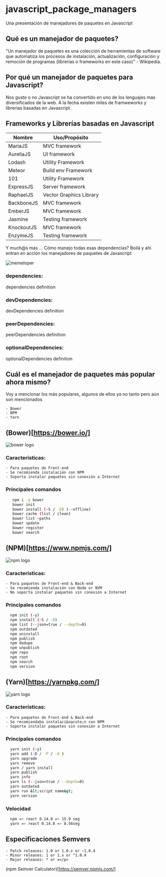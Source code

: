 # javascript_package_managers
Una presentación de manejadores de paquetes en Javascript

## Qué es un manejador de paquetes?

"Un manejador de paquetes es una colecci&oacute;n de herramientas de software que
    automatiza los procesos de instalaci&oacute;n, actualizaci&oacute;n, configuraci&oacute;n y remoci&oacute;n de programas
    (librerias o frameworks en este caso)" - Wikipedia.

## Por qué un manejador de paquetes para Javascript?

   Nos guste o no Javascript se ha convertido en uno de los lenguajes mas diversificados de la web.
   A la fecha existen miles de framweworks y librer&iacute;as basadas en Javascript.

## Frameworks y Librer&iacute;as basadas en Javascript

|Nombre|Uso/Propósito|
|-----|------|
|MariaJS|MVC framework|
|AureliaJS|UI framework|
|Lodash|Utility Framework|
|Meteor|Build env Framework|
|101|Utility Framework|
|ExpressJS|Server framework|
|RaphaelJS|Vector Graphics Library|
|BackboneJS|MVC framework|
|EmberJS|MVC framework|
|Jasmine|Testing framework|
|KnockoutJS|MVC framework|
|EnzymeJS|Testing framework|

Y much@s más ...
    Cómo manejo todas esas dependencias?
    Boilá y ahí entran en acción los manejadores de paquetes de Javascript

<img class="center" src="./images/days_without_a_javascript_framework.png" alt="memeloper" />

### dependencies:
dependencies definition

### devDependencies:
devDependencies definition

### peerDependencies:
peerDependencies definition

### optionalDependencies:
optionalDependencies definition

## Cuál es el manejador de paquetes m&aacute;s popular ahora mismo?
Voy a mencionar los más populares, algunos de ellos ya no tanto pero aún son mencionados

    - Bower
    - NPM
    - Yarn

## (Bower)[https://bower.io/]
<img class="logo" src="./images/bower_logo.png" alt="bower logo" />

### Características:

    - Para paquetes de Front-end
    - Se recomienda instalación con NPM
    - Soporta instalar paquetes sin conexión a Internet


### Principales comandos
 ```bash
    npm i -g bower
    bower init
    bower install (-S / -D) (--offline)
    bower cache (list / clean)
    bower list –paths
    bower update
    bower register
    bower search
 ```

## (NPM)[https://www.npmjs.com/]
<img class="logo" src="./images/npm_logo.png" alt="npm logo" />

### Características:

    - Para paquetes de Front-end & Back-end
    - Se recomienda instalación con Node or NVM
    - No soporta instalar paquetes sin conexión a Internet

### Principales comandos
  ```bash
    npm init (-y)
    npm install (-S / -D)
    npm list (--json=true / --depth=0)
    npm outdated
    npm uninstall
    npm publish
    npm dedupe
    npm unpublish
    npm repo
    npm root
    npm search
    npm version
  ```

## (Yarn)[https://yarnpkg.com/]
<img class="logo" src="./images/yarn_logo.png" alt="yarn logo" />

### Características:

    - Para paquetes de Front-end & Back-end
    - Se recomiendaba instalaci&oacute;n con NPM
    - Soporta instalar paquetes sin conexión a Internet

### Principales comandos
  ```bash
    yarn init (-y)
    yarn add (-D / -P / -O )
    yarn upgrade
    yarn remove
    yarn / yarn install
    yarn publish
    yarn info
    yarn ls (--json=true / --depth=0)
    yarn outdated
    yarn run &lt;script name&gt;
    yarn version
  ```

### Velocidad
  ```bash
    npm => react 0.14.8 => 15.9 seg
    yarn => react 0.14.8 => 8.56seg
  ```

## Especificaciones Semvers</h1>
    - Patch releases: 1.0 or 1.0.x or ~1.0.4
    - Minor releases: 1 or 1.x or ^1.0.4
    - Major releases: * or x</p>
(npm Semver Calculator)[https://semver.npmjs.com/]

